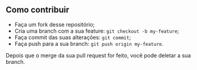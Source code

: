 ## Como contribuir

- Faça um fork desse repositório;
- Cria uma branch com a sua feature: `git checkout -b my-feature`;
- Faça commit das suas alterações: `git commit`;
- Faça push para a sua branch: `git push origin my-feature`.

Depois que o merge da sua pull request for feito, você pode deletar a sua branch.
